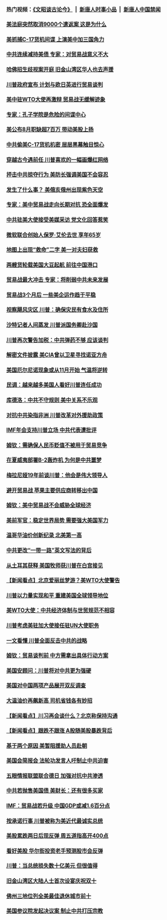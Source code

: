 #### 热门视频：[《文昭谈古论今》](https://github.com/gfw-breaker/wenzhao/blob/master/README.md?t=10171834) &nbsp;|&nbsp; [新唐人时事小品](https://github.com/gfw-breaker/ntdtv-comedy/blob/master/README.md?t=10171834) &nbsp;|&nbsp; [新唐人中国禁闻](https://github.com/gfw-breaker/ntdtv-news/blob/master/README.md?t=10171834)

#### [美法庭突然取消9000个遣返案 这是为什么](../pages/nsc412/n10790151.md?t=10171834) 

#### [美抓捕C-17货机间谍 上演美中加三国角力](../pages/nsc412/n10787846.md?t=10171834) 

#### [中共连续减持美债 专家：对贸易战意义不大](../pages/nsc412/n10788856.md?t=10171834) 

#### [哈佛招生歧视案开庭 旧金山湾区华人也去声援](../pages/nsc412/n10788791.md?t=10171834) 

#### [川普政府宣布 计划与欧日英进行贸易谈判](../pages/nsc412/n10788496.md?t=10171834) 

#### [美中驻WTO大使再激辩 贸易战无缓解迹象](../pages/nsc412/n10787893.md?t=10171834) 

#### [专家：孔子学院是危险的间谍中心](../pages/nsc412/n10746252.md?t=10171834) 

#### [美公布8月职缺超7百万 带动美股上扬](../pages/nsc412/n10787888.md?t=10171834) 

#### [中共偷美C-17货机机密 层层黑幕触目惊心](../pages/nsc412/n10787673.md?t=10171834) 

#### [穿越古今遇前任 川普喜欢的一幅画爆红网络](../pages/nsc412/n10787677.md?t=10171834) 

#### [抨击中共掠夺行为 美防长强调美国不会容忍](../pages/nsc412/n10787167.md?t=10171834) 

#### [发生了什么事？ 美俄亥俄州出现紫色天空](../pages/nsc412/n10786659.md?t=10171834) 

#### [专家：美中贸易战走向长期对抗 恐全面爆发](../pages/nsc412/n10786185.md?t=10171834) 

#### [中共驻美大使接受美媒采访 党文化回答惹笑](../pages/nsc412/n10785820.md?t=10171834) 

#### [微软联合创始人保罗·艾伦去世 享年65岁](../pages/nsc412/n10785913.md?t=10171834) 

#### [地图上出现“救命”二字  美一对夫妇获救](../pages/nsc412/n10785876.md?t=10171834) 

#### [两艘货轮载美国大豆起航 前往中国港口](../pages/nsc412/n10785803.md?t=10171834) 

#### [贸易战最大冲击 专家：将削弱中共未来发展](../pages/nsc412/n10785751.md?t=10171834) 

#### [贸易战3个月后 一些美企运作趋于平稳](../pages/nsc412/n10785609.md?t=10171834) 

#### [视察飓风灾区 川普：确保灾民有食水及住所](../pages/nsc412/n10785492.md?t=10171834) 

#### [沙特记者人间蒸发 川普派国务卿赴沙国](../pages/nsc412/n10785192.md?t=10171834) 

#### [川普再次警告加税：中共弹药不够 应该谈判](../pages/nsc412/n10783576.md?t=10171834) 

#### [解密文件披露 美CIA曾以卫星寻找诺亚方舟](../pages/nsc412/n10784301.md?t=10171834) 

#### [美国厄尔尼诺现象或从11月开始 气温将逆转](../pages/nsc412/n10784021.md?t=10171834) 

#### [民调：越来越多美国人看好川普连任成功](../pages/nsc412/n10783996.md?t=10171834) 

#### [库德洛：中共不守规则 美中关系不乐观](../pages/nsc412/n10783682.md?t=10171834) 

#### [对抗中共染指非洲 川普改革对外援助政策](../pages/nsc412/n10783337.md?t=10171834) 

#### [IMF年会支持川普立场 中共代表遭批评](../pages/nsc412/n10783214.md?t=10171834) 

#### [姆钦：需确保人民币贬值不被用于贸易竞争](../pages/nsc412/n10782198.md?t=10171834) 

#### [在夏威夷部署B-2轰炸机 为何是中共噩梦](../pages/nsc412/n10781674.md?t=10171834) 

#### [梅拉尼娅19年前谈川普：他会是伟大领导人](../pages/nsc412/n10782415.md?t=10171834) 

#### [避开贸易战 苹果主要供应商转移出中国](../pages/nsc412/n10781823.md?t=10171834) 

#### [姆钦：美中贸易战不会威胁全球经济](../pages/nsc412/n10782089.md?t=10171834) 

#### [美前军官：稳定世界局势 需要强大美国军力](../pages/nsc412/n10781975.md?t=10171834) 

#### [温哥华油价创新纪录 北美第一高](../pages/nsc412/n10781901.md?t=10171834) 

#### [中共更改“一带一路”英文写法的背后](../pages/nsc412/n10781696.md?t=10171834) 

#### [从土耳其获释 美国牧师获川普在白宫接见](../pages/nsc412/n10781786.md?t=10171834) 

#### [【新闻看点】北京爱丽丝梦游？美WTO大使警告](../pages/nsc412/n10781549.md?t=10171834) 

#### [川普以力量实现和平 重建美国全球领导地位](../pages/nsc412/n10781730.md?t=10171834) 

#### [美WTO大使：中共经济体制与世贸规范不相容](../pages/nsc412/n10781260.md?t=10171834) 

#### [川普考虑美驻加大使接任驻UN大使职务](../pages/nsc412/n10781507.md?t=10171834) 

#### [一文看懂  川普全面反击中共的战略](../pages/nsc412/n10780060.md?t=10171834) 

#### [姆钦：贸易谈判前 中方需拿出具体行动方案](../pages/nsc412/n10780360.md?t=10171834) 

#### [美国安顾问：川普将对中共更为强硬](../pages/nsc412/n10780579.md?t=10171834) 

#### [美国对中国两项产品展开双反调查](../pages/nsc412/n10780059.md?t=10171834) 

#### [大温油价再飙新高 司机省钱各有妙招](../pages/nsc412/n10780183.md?t=10171834) 

#### [【新闻看点】川习再会谈什么？北京称保持沟通](../pages/nsc412/n10780037.md?t=10171834) 

#### [【新闻看点】跟跌不跟涨 A股随美股暴跌背后](../pages/nsc412/n10780057.md?t=10171834) 

#### [基于两个原因 美暂阻援助人员赴朝](../pages/nsc412/n10779723.md?t=10171834) 

#### [美国会简报会 法轮功发言人吁制止中共迫害](../pages/nsc412/n10779649.md?t=10171834) 

#### [五眼情报联盟联合德日 加强对抗中共渗透](../pages/nsc412/n10779555.md?t=10171834) 

#### [中共若抛售美国债 美财长：还有很多买家](../pages/nsc412/n10779551.md?t=10171834) 

#### [IMF：贸易战若升级 中国GDP或减1.6百分点](../pages/nsc412/n10779387.md?t=10171834) 

#### [按承诺行事 川普被称为美近代最诚实总统](../pages/nsc412/n10779378.md?t=10171834) 

#### [美股累跌两日后现反弹 周五道指高开400点](../pages/nsc412/n10777885.md?t=10171834) 

#### [看好美股 华尔街投资老手预测股市会反弹](../pages/nsc412/n10778604.md?t=10171834) 

#### [川普：当总统损失数十亿美元 但很值得](../pages/nsc412/n10778932.md?t=10171834) 

#### [旧金山湾区大陆人士首次设宴庆祝双十](../pages/nsc412/n10778620.md?t=10171834) 

#### [佛州三地位列全美最佳退休城市前十](../pages/nsc412/n10777888.md?t=10171834) 

#### [美国参议院发起决议案 制止中共打压宗教](../pages/nsc412/n10777584.md?t=10171834) 

